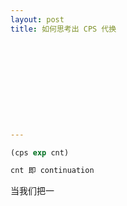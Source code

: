 ```yaml
---
layout: post
title: 如何思考出 CPS 代换











---
```






```scheme
(cps exp cnt)
```

```scheme
cnt 即 continuation
```

当我们把一